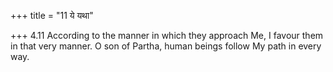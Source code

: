 +++
title = "11 ये यथा"

+++
4.11 According to the manner in which they approach Me, I favour them in
that very manner. O son of Partha, human beings follow My path in every
way.
